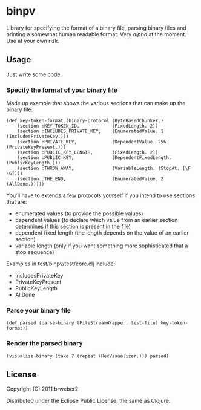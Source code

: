 # binpv

Library for specifying the format of a binary file, parsing binary files and printing a somewhat human readable format.
Very *alpha* at the moment.  Use at your own risk.

## Usage

Just write some code.

### Specify the format of your binary file

Made up example that shows the various sections that can make up the binary file:

    (def key-token-format (binary-protocol (ByteBasedChunker.)
        (section :KEY_TOKEN_ID,            (FixedLength. 2))
        (section :INCLUDES_PRIVATE_KEY,    (EnumeratedValue. 1 (IncludesPrivateKey.)))
        (section :PRIVATE_KEY,             (DependentValue. 256 (PrivateKeyPresent.)))
        (section :PUBLIC_KEY_LENGTH,       (FixedLength. 2))
        (section :PUBLIC_KEY,              (DependentFixedLength. (PublicKeyLength.)))
        (section :THROW_AWAY,              (VariableLength. (StopAt. [\F \G])))
        (section :THE_END,                 (EnumeratedValue. 2 (AllDone.)))))

You'll have to extends a few protocols yourself if you intend to use sections that are:

* enumerated values (to provide the possible values)
* dependent values (to declare which value from an earlier section determines if this section is present in the file)
* dependent fixed length (the length depends on the value of an earlier section) 
* variable length (only if you want something more sophisticated that a stop sequence)

Examples in test/binpv/test/core.clj include:

* IncludesPrivateKey
* PrivateKeyPresent
* PublicKeyLength
* AllDone

### Parse your binary file

    (def parsed (parse-binary (FileStreamWrapper. test-file) key-token-format))

### Render the parsed binary

    (visualize-binary (take 7 (repeat (HexVisualizer.))) parsed)

## License

Copyright (C) 2011 brweber2 

Distributed under the Eclipse Public License, the same as Clojure.
